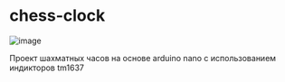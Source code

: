 # chess-clock
![image](https://github.com/user-attachments/assets/f2966b7f-4442-47c8-b61a-98ce17e4c4a8)

Проект шахматных часов на основе arduino nano с использованием индикторов tm1637
